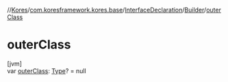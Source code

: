 //[Kores](../../../../index.md)/[com.koresframework.kores.base](../../index.md)/[InterfaceDeclaration](../index.md)/[Builder](index.md)/[outerClass](outer-class.md)

# outerClass

[jvm]\
var [outerClass](outer-class.md): [Type](https://docs.oracle.com/javase/8/docs/api/java/lang/reflect/Type.html)? = null
